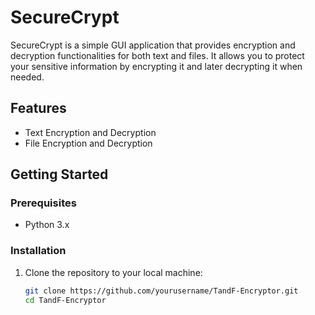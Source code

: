 # SecureCrypt

SecureCrypt is a simple GUI application that provides encryption and decryption functionalities for both text and files. It allows you to protect your sensitive information by encrypting it and later decrypting it when needed.

## Features

- Text Encryption and Decryption
- File Encryption and Decryption

## Getting Started

### Prerequisites

- Python 3.x

### Installation

1. Clone the repository to your local machine:

   ```bash
   git clone https://github.com/yourusername/TandF-Encryptor.git
   cd TandF-Encryptor
